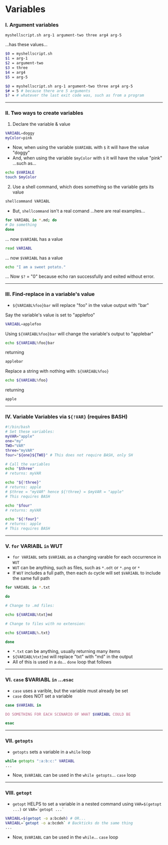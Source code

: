 # Variables

### I. Argument variables
`myshellscript.sh arg-1 argument-two three arg4 arg-5`

...has these values...

```sh
$0 = myshellscript.sh
$1 = arg-1
$2 = argument-two
$3 = three
$4 = arg4
$5 = arg-5

$@ = myshellscript.sh arg-1 argument-two three arg4 arg-5
$# = 5 # because there are 5 arguments
$? = # whatever the last exit code was, such as from a program
```
___

### II. Two ways to create variables
1. Declare the variable & value

```sh
VARIABL=doggy
myColor=pink
```
- Now, when using the variable `$VARIABL` with `$` it will have the value "doggy"
- And, when using the variable `$myColor` with `$` it will have the value "pink"
...such as...

```sh
echo $VARIALE
touch $myColor
```

2. Use a shell command, which does something so the variable gets its value

```sh
shellcommand VARIABL
```

- But, `shellcommand` isn't a real comand
...here are real examples...

```sh
for VARIABL in *.md; do
# Do something
done
```
... now `$VARIABL` has a value

```sh
read VARIABL
```
... now `$VARIABL` has a value

```sh
echo "I am a sweet potato."
```

... Now `$?` = "0" because echo ran successfully and exited without error.
___

### III. Find-replace in a variable's value

- `${VARIABL%foo}bar` will replace "foo" in the value output with "bar"

Say the variable's value is set to "applefoo"

```sh
VARIABL=applefoo
```

Using `${VARIABL%foo}bar` will change the variable's output to "applebar"

```sh
echo ${VARIABL%foo}bar
```

returning

```sh
applebar
```

Replace a string with nothing with: `${VARIABL%foo}`

```sh
echo ${VARIABL%foo}
```

returning

```sh
apple
```

___

### IV. Variable Variables via `${!VAR}` (requires BASH)

```bash
#!/bin/bash
# Set these variables:
myVAR="apple"
one="my"
TWO="VAR"
three="myVAR"
four="${one}${TWO}" # This does not require BASH, only SH

# Call the variables
echo "$three"
# returns: myVAR

echo "${!three}"
# returns: apple
# $three = "myVAR" hence ${!three} = $myVAR = "apple"
# This requires BASH

echo "$four"
# returns: myVAR

echo "${!four}"
# returns: apple
# This requires BASH

```

___

### V. `for` VARIABL `in` WUT

- `for VARIABL` sets `$VARIABL` as a changing varable for each occurrence in `WUT`
- `WUT` can be anything, such as files, such as `*.odt` or `*.png` or `*`
- If `WUT` includes a full path, then each `do` cycle will set `$VARIABL` to include the same full path

```sh
for VARIABL in *.txt

do

# Change to .md files:

echo ${VARIABL%txt}md

# Change to files with no extension:

echo ${VARIABL%.txt}

done
```

- `*.txt` can be anything, usually returning many items
- `${VARIABL%txt}md` will replace "txt" with "md" in the output
- All of this is used in a `do`... `done` loop that follows

___

### VI. `case` $VARIABL `in` ...`esac`
- `case` uses a varible, but the variable must already be set
- `case` does NOT set a variable

```sh
case $VARIABL in

DO SOMETHING FOR EACH SCENARIO OF WHAT $VARIABL COULD BE

esac
```

___

### VII. `getopts`
- `getopts` sets a variable in a `while` loop


```sh
while getopts ":a:b:c:" VARIABL
...
```
- Now, `$VARIABL` can be used in the `while getopts`... `case` loop


___

### VIII. `getopt`
- `getopt` HELPS to set a variable in a nested command using `VAR=$(getopt ...)` or `` VAR=`getopt ...` ``


```sh
VARIABL=$(getopt -o a:bcdeh) # OR...
VARIABL=`getopt -o a:bcdeh` # Backticks do the same thing
...
```
- Now, `$VARIABL` can be used in the `while`... `case` loop
